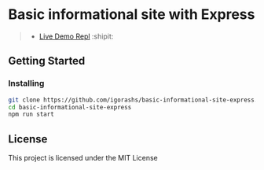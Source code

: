 # Basic informational site with Express

> - [Live Demo Repl](https://repl.it/@igorashs/basic-informational-site-express) :shipit:

## Getting Started

### Installing

```bash
git clone https://github.com/igorashs/basic-informational-site-express.git
cd basic-informational-site-express
npm run start
```

## License

This project is licensed under the MIT License
